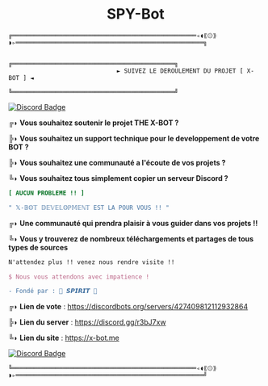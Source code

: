 <h1 align="center">SPY-Bot</h1>

```fix
╔═══════════════════════════════════════════════════◃◖⟪۞⟫◗▹════════════════════════════════════════════════════╗
```
                                 ╔═════════════════════════════════════════════╗
                                  ► SUIVEZ LE DEROULEMENT DU PROJET [ X-BOT ] ◄
                                 ╚═════════════════════════════════════════════╝


[![Discord Badge](https://discordapp.com/api/guilds/427409812112932864/embed.png)](https://discord.gg/r3bJ7xw)


╔◗ **Vous souhaitez soutenir le projet THE X-BOT ?**

╠◗ **Vous souhaitez un support technique pour le developpement de votre BOT ?**

╠◗ **Vous souhaitez une communauté a l'écoute de vos projets ?**

╚◗ **Vous souhaitez tous simplement copier un serveur Discord ?**


```ini
[ AUCUN PROBLEME !! ]
```
```cpp
" 𝕏-𝔹𝕆𝕋 𝔻𝔼𝕍𝔼𝕃𝕆ℙ𝕄𝔼ℕ𝕋 EST LA POUR VOUS !! "
```


╔◗ **Une communauté qui prendra plaisir à vous guider dans vos projets !!**

╚◗ **Vous y trouverez de nombreux téléchargements et partages de tous types de sources**


```css
N'attendez plus !! venez nous rendre visite !!
```
```tex
$ Nous vous attendons avec impatience !
```
```diff
- Fondé par : 🔱 𝙎𝙋𝙄𝙍𝙄𝙏 🔱
```

╔◗ __**Lien de vote**__ : https://discordbots.org/servers/427409812112932864

╠◗ __**Lien du server**__ : https://discord.gg/r3bJ7xw

╚◗ __**Lien du site**__ : https://x-bot.me

[![Discord Badge](https://cdn.discordapp.com/attachments/459410167419633697/476707840669646858/Webp.net-resizeimage_3.png)](https://discord.gg/r3bJ7xw)

```fix
╚═══════════════════════════════════════════════════◃◖⟪۞⟫◗▹════════════════════════════════════════════════════╝
```

